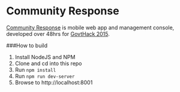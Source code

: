 # Community Response

<a href="https://hackerspace.govhack.org/content/community-response">Community Response</a> is 
mobile web app and management console, developed over 48hrs for <a href="https://www.govhack.org/">GovtHack 2015</a>.

###How to build

1. Install NodeJS and NPM
2. Clone and cd into this repo
3. Run `npm install`
4. Run `npm run dev-server`
5. Browse to http://localhost:8001
